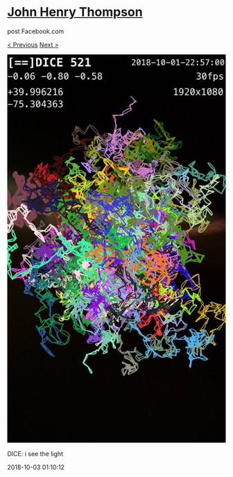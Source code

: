 # [John Henry Thompson](../README.md)
post Facebook.com

[< Previous](2018-10-03-1.md) [Next >](2018-10-02-1.md)

[![](../media/2018-10-03/Timeline-Photos-DICE-i-see-the-light.jpg)](../README.md)

DICE: i see the light

2018-10-03 01:10:12